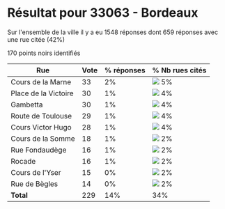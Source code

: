 # Résultat pour 33063 - Bordeaux

Sur l'ensemble de la ville il y a eu 1548 réponses dont 659 réponses avec une rue citée (42%)

170 points noirs identifiés

| Rue | Vote | % réponses | % Nb rues cités|
|-----|------|------------|----------------|
| Cours de la Marne | 33 | 2% | <img src="../../img/bar_5.gif" />&nbsp;5%|
| Place de la Victoire | 30 | 1% | <img src="../../img/bar_4.gif" />&nbsp;4%|
| Gambetta | 30 | 1% | <img src="../../img/bar_4.gif" />&nbsp;4%|
| Route de Toulouse | 29 | 1% | <img src="../../img/bar_4.gif" />&nbsp;4%|
| Cours Victor Hugo | 28 | 1% | <img src="../../img/bar_4.gif" />&nbsp;4%|
| Cours de la Somme | 18 | 1% | <img src="../../img/bar_2.gif" />&nbsp;2%|
| Rue Fondaudège | 16 | 1% | <img src="../../img/bar_2.gif" />&nbsp;2%|
| Rocade | 16 | 1% | <img src="../../img/bar_2.gif" />&nbsp;2%|
| Cours de l'Yser | 15 | 0% | <img src="../../img/bar_2.gif" />&nbsp;2%|
| Rue de Bègles | 14 | 0% | <img src="../../img/bar_2.gif" />&nbsp;2%|
| **Total** | 229 | 14% | 34%|
